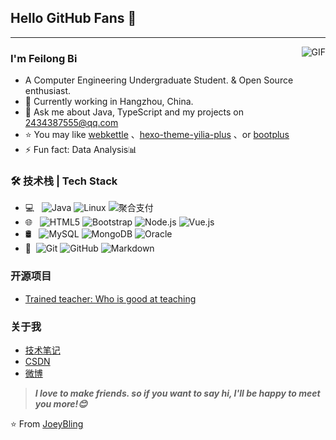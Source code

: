 ## Hello GitHub Fans 👋

---
<img align="right" alt="GIF" src="https://raw.githubusercontent.com/JoeyBling/JoeyBling/master/pic/pusheencode.gif" />

### I'm Feilong Bi

- A Computer Engineering Undergraduate Student. & Open Source enthusiast.
- 🌱 Currently working in Hangzhou, China.
- 💬 Ask me about Java, TypeScript and my projects on [2434387555@qq.com](mailto:2434387555@qq.com)
- ⭐ You may like [webkettle](https://github.com/JoeyBling/webkettle) 、[hexo-theme-yilia-plus](https://github.com/JoeyBling/hexo-theme-yilia-plus) 、or [bootplus](https://github.com/JoeyBling/bootplus)
- ⚡ Fun fact: Data Analysis📊

### 🛠 技术栈 | Tech Stack

- 💻 &#160; ![Java](https://img.shields.io/badge/-Java-333333?style=flat&logo=Java&logoColor=007396)
![Linux](https://img.shields.io/badge/-Linux-333333?style=flat&logo=Linux&logoColor=FCC624)
![聚合支付](https://img.shields.io/badge/-聚合支付-333333?style=flat&logo=payoneer&logoColor=FF4800)
- 🌐 &#160; ![HTML5](https://img.shields.io/badge/-HTML5-333333?style=flat&logo=HTML5)
![Bootstrap](https://img.shields.io/badge/-Bootstrap-333333?style=flat&logo=bootstrap&logoColor=563D7C)
![Node.js](https://img.shields.io/badge/-Node.js-333333?style=flat&logo=node.js)
![Vue.js](https://img.shields.io/badge/-VueJS-333333?style=flat&logo=Vue.js)
- 🛢 &#160; ![MySQL](https://img.shields.io/badge/-MySQL-333333?style=flat&logo=mysql)
![MongoDB](https://img.shields.io/badge/-MongoDB-333333?style=flat&logo=mongodb)
![Oracle](https://img.shields.io/badge/-Oracle-333333?style=flat&logo=Oracle)
- 🔧 &#160;![Git](https://img.shields.io/badge/-Git-333333?style=flat&logo=git)
![GitHub](https://img.shields.io/badge/-GitHub-333333?style=flat&logo=github)
![Markdown](https://img.shields.io/badge/-Markdown-333333?style=flat&logo=markdown)

### 开源项目
- [Trained teacher: Who is good at teaching](https://github.com/JSJ515-Group/Trained_teacher)


### 关于我
- [技术笔记](https://zhousiwei.gitee.io/ibooks/)
- [CSDN](https://zhousiwei.blog.csdn.net/)
- [微博](http://weibo.com/jayinfo)

> ***I love to make friends. so if you want to say hi, I'll be happy to meet you more!😊***

⭐️ From [JoeyBling](https://github.com/JoeyBling)

